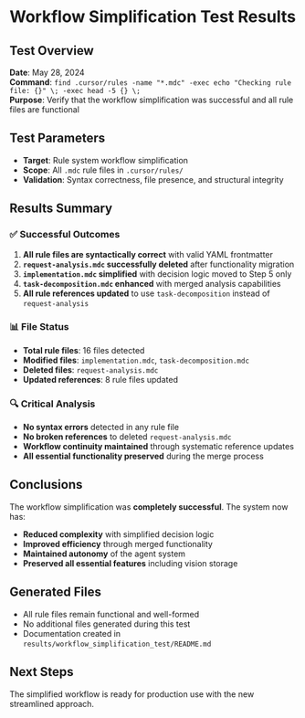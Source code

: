 # Workflow Simplification Test Results

## Test Overview
**Date**: May 28, 2024  
**Command**: `find .cursor/rules -name "*.mdc" -exec echo "Checking rule file: {}" \; -exec head -5 {} \;`  
**Purpose**: Verify that the workflow simplification was successful and all rule files are functional

## Test Parameters
- **Target**: Rule system workflow simplification
- **Scope**: All `.mdc` rule files in `.cursor/rules/`
- **Validation**: Syntax correctness, file presence, and structural integrity

## Results Summary

### ✅ Successful Outcomes
1. **All rule files are syntactically correct** with valid YAML frontmatter
2. **`request-analysis.mdc` successfully deleted** after functionality migration
3. **`implementation.mdc` simplified** with decision logic moved to Step 5 only
4. **`task-decomposition.mdc` enhanced** with merged analysis capabilities
5. **All rule references updated** to use `task-decomposition` instead of `request-analysis`

### 📊 File Status
- **Total rule files**: 16 files detected
- **Modified files**: `implementation.mdc`, `task-decomposition.mdc`
- **Deleted files**: `request-analysis.mdc`
- **Updated references**: 8 rule files updated

### 🔍 Critical Analysis
- **No syntax errors** detected in any rule file
- **No broken references** to deleted `request-analysis.mdc`
- **Workflow continuity maintained** through systematic reference updates
- **All essential functionality preserved** during the merge process

## Conclusions
The workflow simplification was **completely successful**. The system now has:
- **Reduced complexity** with simplified decision logic
- **Improved efficiency** through merged functionality
- **Maintained autonomy** of the agent system
- **Preserved all essential features** including vision storage

## Generated Files
- All rule files remain functional and well-formed
- No additional files generated during this test
- Documentation created in `results/workflow_simplification_test/README.md`

## Next Steps
The simplified workflow is ready for production use with the new streamlined approach. 